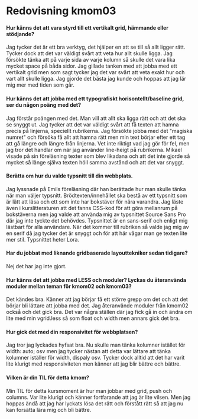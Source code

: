 ---
---
Redovisning kmom03
=========================

<h4>Hur känns det att vara styrd till ett vertikalt grid, hämmande eller stödjande?</h4>
Jag tycker det är ett bra verktyg, det hjälper en att se till så allt ligger rätt. Tycker dock att det var väldigt svårt att veta hur allt skulle ligga. Jag försökte tänka att på varje sida av varje kolumn så skulle det vara lika mycket space på båda sidor. Jag gillade tanken med att jobba med ett vertikalt grid men som sagt tycker jag det var svårt att veta exakt hur och vart allt skulle ligga. Jag gjorde det bästa jag kunde och hoppas att jag lär mig mer med tiden som går.

<h4>Hur känns det att jobba med ett typografiskt horisontellt/baseline grid, ser du någon poäng med det?</h4>
Jag förstår poängen med det. Man vill att allt ska ligga rätt och att det ska se snyggt ut. Jag tycker att det var väldigt svårt att få texten att hamna precis på linjerna, speciellt rubrikerna. Jag försökte jobba med det "magiska numret" och försöka få allt att hamna rätt men min text börjar efter ett tag att gå längre och längre från linjerna. Vet inte riktigt vad jag gör för fel, men jag tror det handlar om när jag använder line-heigt på rubrikerna. Mikael visade på sin föreläsning texter som blev likadana och att det inte gjorde så mycket så länge själva texten höll samma avstånd och att det var snyggt.

<h4>Berätta om hur du valde typsnitt till din webbplats.</h4>
Jag lyssnade på Emils föreläsning där han berättade hur man skulle tänka när man väljer typsnitt. Brödtexten/innehållet ska bestå av ett typsnitt som är lätt att läsa och ett som inte har bokstäver för nära varandra. Jag läste även i kurslitteraturen att det fanns CSS-kod för att göra mellanrum på bokstäverna men jag valde att använda mig av typsnittet Source Sans Pro där jag inte tyckte det behövdes. Typsnittet är en sans-serif och enligt mig lästbart för alla användare. När det kommer till rubriken så valde jag mig av en serif då jag tycker det är snyggt och för att här vågar man ge texten lite mer stil. Typsnittet heter Lora.

<h4>Har du jobbat med liknande gridbaserade layouttekniker sedan tidigare?</h4>
Nej det har jag inte gjort.

<h4>Hur känns det att jobba med LESS och moduler? Lyckas du återanvända moduler mellan teman för kmom02 och kmom03?</h4>
Det kändes bra. Känner att jag börjar få ett större grepp om det och att det börjar bli lättare att jobba med det. Jag återanvände moduler från kmom02 också och det gick bra. Det var några ställen där jag fick gå in och ändra om lite med min vgrid.less så som float och width men annars gick det bra.

<h4>Hur gick det med din responsivitet för webbplatsen?</h4>
Jag tror jag lyckades hyfsat bra. Nu skulle man tänka kolumner istället för width: auto; osv men jag tycker nästan att detta var lättare att tänka kolumner iställer för width, dispaly osv. Tycker dock alltid att det har varit lite klurigt med responsiviteten men känner att jag blir bättre och bättre.

<h4>Vilken är din TIL för detta kmom?</h4>
Min TIL för detta kursmoment är hur man jobbar med grid, push och columns. Var lite klurigt och känner fortfarande att jag är lite vilsen. Men jag hoppas ändå att jag har lyckats lösa det rätt och förstått rätt så att jag nu kan forsätta lära mig och bli bättre.
